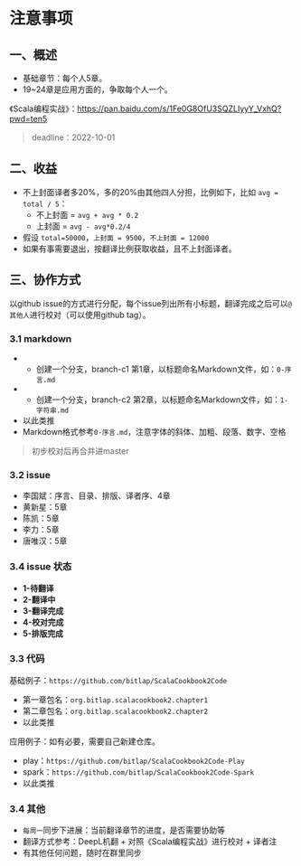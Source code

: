 # 注意事项

## 一、概述

- 基础章节：每个人5章。
- 19~24章是应用方面的，争取每个人一个。

《Scala编程实战》：https://pan.baidu.com/s/1Fe0G8OfU3SQZLIyyY_VxhQ?pwd=ten5

> deadline：2022-10-01

## 二、收益

- 不上封面译者多20%，多的20%由其他四人分担，比例如下，比如 `avg = total / 5`：
  - 不上封面 = `avg + avg * 0.2`
  - 上封面 = `avg - avg*0.2/4`
- 假设 `total=50000`，`上封面 = 9500`，`不上封面 = 12000`
- 如果有事需要退出，按翻译比例获取收益，且不上封面译者。

## 三、协作方式

以github issue的方式进行分配，每个issue列出所有小标题，翻译完成之后可以`@其他人`进行校对（可以使用github tag）。

### 3.1 markdown

- - 创建一个分支，branch-c1 第1章，以标题命名Markdown文件，如：`0-序言.md`
- - 创建一个分支，branch-c2 第2章，以标题命名Markdown文件，如：`1-字符串.md`
- 以此类推
- Markdown格式参考`0-序言.md`，注意字体的斜体、加粗、段落、数字、空格

> 初步校对后再合并进master

### 3.2 issue

- 李国斌：序言、目录、排版、译者序、4章
- 黄新星：5章
- 陈凯：5章
- 李力：5章
- 唐唯汉：5章

### 3.4 issue 状态

- **1-待翻译**
- **2-翻译中**
- **3-翻译完成**
- **4-校对完成**
- **5-排版完成**

### 3.3 代码

基础例子：`https://github.com/bitlap/ScalaCookbook2Code`
- 第一章包名：`org.bitlap.scalacookbook2.chapter1`
- 第二章包名：`org.bitlap.scalacookbook2.chapter2`
- 以此类推

应用例子：如有必要，需要自己新建仓库。
- play：`https://github.com/bitlap/ScalaCookbook2Code-Play`
- spark：`https://github.com/bitlap/ScalaCookbook2Code-Spark`
- 以此类推

### 3.4 其他

- `每周一`同步下进展：当前翻译章节的进度，是否需要协助等
- 翻译方式参考：DeepL机翻 + 对照《Scala编程实战》进行校对 + 译者注
- 有其他任何问题，随时在群里同步
